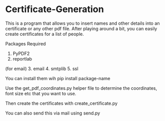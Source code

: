 # Certificate-Generation

This is a program that allows you to insert names and other details into an certificate or any other pdf file.
After playing around a bit, you can easily create certificates for a list of people.

Packages Required
1. PyPDF2
2. reportlab

(for email)
3. email
4. smtplib
5. ssl

You can install them wih pip install package-name

Use the get_pdf_coordinates.py helper file to determine the coordinates, font size etc that you want to use.

Then create the certificates with create_certificate.py

You can also send this via mail using send.py
